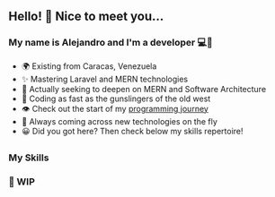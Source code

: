## Hello! 👋 Nice to meet you...

### My name is Alejandro and I'm a developer 💻🚀

* 🌍 Existing from Caracas, Venezuela
* ✨ Mastering Laravel and MERN technologies
* 📖 Actually seeking to deepen on MERN and Software Architecture
* 🤠 Coding as fast as the gunslingers of the old west
* 👁️ Check out the start of my <a href="https://my-journey-beggins.vercel.app/" target="_blank">programming journey</a>
* 🚄 Always coming across new technologies on the fly
* 😀 Did you got here? Then check below my skills repertoire!
##

### My Skills
### 🚧 WIP

<!--
**alerandon/alerandon** is a ✨ _special_ ✨ repository because its `README.md` (this file) appears on your GitHub profile.

Here are some ideas to get you started:

- 🔭 I’m currently working on ...
- 🌱 I’m currently learning ...
- 👯 I’m looking to collaborate on ...
- 🤔 I’m looking for help with ...
- 💬 Ask me about ...
- 📫 How to reach me: ...
- 😄 Pronouns: ...
- ⚡ Fun fact: ...
-->
